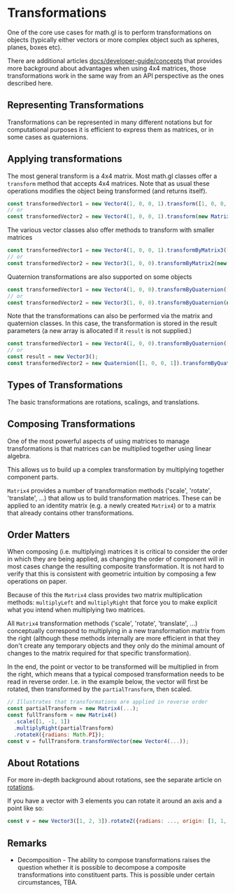 # Transformations

One of the core use cases for math.gl is to perform transformations on objects (typically either vectors or more complex object such as spheres, planes, boxes etc).

There are additional articles [docs/developer-guide/concepts](./'homogenous-coordinates.md') that provides more background about advantages when using 4x4 matrices, those transformations work in the same way from an API perspective as the ones described here.

## Representing Transformations

Transformations can be represented in many different notations but for computational purposes it is efficient to express them as matrices, or in some cases as quaternions.


## Applying transformations

The most general transform is a 4x4 matrix. Most math.gl classes offer a `transform` method that accepts 4x4 matrices. Note that as usual these operations modifies the object being transformed (and returns itself).

```js
const transformedVector1 = new Vector4(1, 0, 0, 1).transform([1, 0, 0, 0, 0, 1, 0, 0, 0, 0, 1, 0, 0, 0, 0, 1])
// or
const transformedVector2 = new Vector4(1, 0, 0, 1).transform(new Matrix4([1, 0, 0, 0, 0, 1, 0, 0, 0, 0, 1, 0, 0, 0, 0, 1]))
```

The various vector classes also offer methods to transform with smaller matrices
```js
const transformedVector1 = new Vector4(1, 0, 0, 1).transformByMatrix3([1, 0, 0, 0, 1, 0, 0, 0, 1])
// or
const transformedVector2 = new Vector3(1, 0, 0).transformByMatrix2(new Matrix2([1, 0, 0, 1]))
```

Quaternion transformations are also supported on some objects
```js
const transformedVector1 = new Vector4(1, 0, 0).transformByQuaternion([0, 0, 0, 1])
// or
const transformedVector2 = new Vector3(1, 0, 0).transformByQuaternion(new Quaternion([1, 0, 0, 1]))
```

Note that the transformations can also be performed via the matrix and quaternion classes. In this case, the transformation is stored in the result parameters (a new array is allocated if it `result` is not supplied.)
```js
const transformedVector1 = new Vector4(1, 0, 0).transformByQuaternion([0, 0, 0, 1])
// or
const result = new Vector3();
const transformedVector2 = new Quaternion([1, 0, 0, 1]).transformByQuaternion([1, 0, 0], result);
```

## Types of Transformations

The basic transformations are rotations, scalings, and translations.


## Composing Transformations

One of the most powerful aspects of using matrices to manage transformations is that matrices can be multiplied together using linear algebra.

This allows us to build up a complex transformation by multiplying together component parts.

`Matrix4` provides a number of transformation methods ('scale', 'rotate', 'translate', ...) that allow us to build transformation matrices. These can be applied to an identity matrix (e.g. a newly created `Matrix4`) or to a matrix that already contains other transformations.


## Order Matters

When composing (i.e. multiplying) matrices it is critical to consider the order in which they are being applied, as changing the order of component will in most cases change the resulting composite transformation. It is not hard to verify that this is consistent with geometric intuition by composing a few operations on paper.

Because of this the `Matrix4` class provides two matrix multiplication methods: `multiplyLeft` and `multiplyRight` that force you to make explicit what you intend when multiplying two matrices.

All `Matrix4` transformation methods ('scale', 'rotate', 'translate', ...) conceptually correspond to multiplying in a new transformation matrix from the right (although these methods internally are more efficient in that they don't create any temporary objects and they only do the minimal amount of changes to the matrix required for that specific transformation).

In the end, the point or vector to be transformed will be multiplied in from the right, which means that a typical composed transformation needs to be read in reverse order. I.e. in the example below, the vector will first be rotated, then transformed by the `partialTransform`, then scaled.

```js
// Illustrates that transformations are applied in reverse order
const partialTransform = new Matrix4(...);
const fullTransform = new Matrix4()
  .scale([1, -1, 1])
  .multiplyRight(partialTransform)
  .rotateX({radians: Math.PI});
const v = fullTransform.transformVector(new Vector4(...));
```


## About Rotations

For more in-depth background about rotations, see the separate article on [rotations](./rotations.md).

If you have a vector with 3 elements you can rotate it around an axis and a point like so:
```js
const v = new Vector3([1, 2, 3]).rotateZ({radians: ..., origin: [1, 1, 0]});
```


## Remarks

* Decomposition - The ability to compose transformations raises the question whether it is possible to decompose a composite transformations into constituent parts. This is possible under certain circumstances, TBA.

